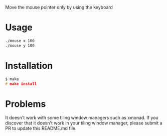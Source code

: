Move the mouse pointer only by using the keyboard

# Usage

```bash
./mouse x 100
./mouse y 100
```

# Installation

```c
$ make
# make install
```

# Problems

It doesn't work with some tiling window managers such as xmonad. If you discover that it doesn't work in your tiling window manager, please submit a PR to update this README.md file.

